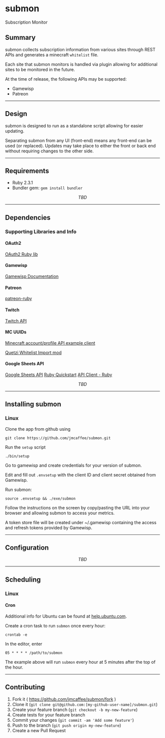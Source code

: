 # submon
Subscription Monitor

Summary
-------------------------------------------------------------------------------

submon collects subscription information from various sites through REST APIs
and generates a minecraft `whitelist` file.

Each site that submon monitors is handled via plugin allowing for additional
sites to be monitored in the future.

At the time of release, the following APIs may be supported:

- Gamewisp
- Patreon

- - -

Design
-------------------------------------------------------------------------------

submon is designed to run as a standalone script allowing for easier updating.

Separating submon from any UI (front-end) means any front-end can be used
(or replaced). Updates may take place to either the front or back end without
requiring changes to the other side.

- - -


Requirements
-------------------------------------------------------------------------------

+ Ruby 2.3.1
+ Bundler gem: `gem install bundler`

_$$ TBD $$_

- - -

Dependencies
-------------------------------------------------------------------------------

### Supporting Libraries and Info

#### OAuth2

[OAuth2 Ruby lib](https://github.com/intridea/oauth2)

#### Gamewisp

[Gamewisp Documentation](https://gamewisp.readme.io/docs/getting-started)

#### Patreon

[patreon-ruby](https://github.com/Patreon/patreon-ruby)

#### Twitch

[Twitch API](https://github.com/justintv/Twitch-API)

#### MC UUIDs

[Minecraft account/profile API example client](https://github.com/Mojang/AccountsClient)

[Quetzi Whitelist Import mod](https://github.com/Quetzi/Whitelister)

#### Google Sheets API

[Google Sheets API](https://developers.google.com/sheets/)
[Ruby Quickstart](https://developers.google.com/sheets/quickstart/ruby)
[API Client - Ruby](https://github.com/google/google-api-ruby-client)

_$$ TBD $$_

- - -

Installing submon
-------------------------------------------------------------------------------

### Linux

Clone the app from github using

    git clone https://github.com/jmcaffee/submon.git

Run the `setup` script

    ./bin/setup

Go to gamewisp and create credentials for your version of submon.

Edit and fill out `.envsetup` with the client ID and client secret obtained
from Gamewisp.

Run submon:

    source .envsetup && ./exe/submon

Follow the instructions on the screen by copy/pasting the URL into your browser
and allowing submon to access your metrics.

A token store file will be created under ~/.gamewisp containing the access and
refresh tokens provided by Gamewisp.

- - -

Configuration
-------------------------------------------------------------------------------

_$$ TBD $$_

- - -

Scheduling
-------------------------------------------------------------------------------

### Linux

#### Cron

Additional info for Ubuntu can be found at
[help.ubuntu.com](https://help.ubuntu.com/community/CronHowto).

Create a cron task to run `submon` once every hour:

    crontab -e

In the editor, enter

    05 * * * * /path/to/submon

The example above will run `submon` every hour at 5 minutes after
the top of the hour.

- - -

Contributing
-------------------------------------------------------------------------------

1. Fork it ( https://github.com/jmcaffee/submon/fork )
1. Clone it (`git clone git@github.com:[my-github-user-name]/submon.git`)
2. Create your feature branch (`git checkout -b my-new-feature`)
3. Create tests for your feature branch
4. Commit your changes (`git commit -am 'Add some feature'`)
5. Push to the branch (`git push origin my-new-feature`)
6. Create a new Pull Request


